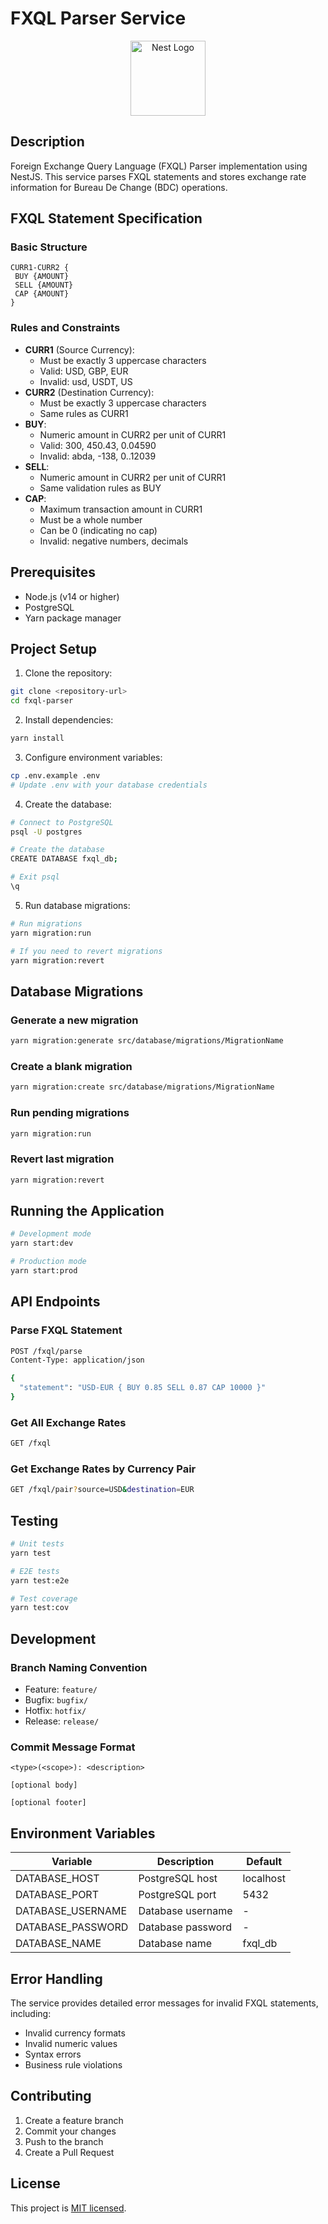 # FXQL Parser Service

<p align="center">
  <a href="http://nestjs.com/" target="blank"><img src="https://nestjs.com/img/logo-small.svg" width="120" alt="Nest Logo" /></a>
</p>

## Description

Foreign Exchange Query Language (FXQL) Parser implementation using NestJS. This service parses FXQL statements and stores exchange rate information for Bureau De Change (BDC) operations.

## FXQL Statement Specification

### Basic Structure
```
CURR1-CURR2 {
 BUY {AMOUNT}
 SELL {AMOUNT}
 CAP {AMOUNT}
}
```

### Rules and Constraints
- **CURR1** (Source Currency):
  - Must be exactly 3 uppercase characters
  - Valid: USD, GBP, EUR
  - Invalid: usd, USDT, US
- **CURR2** (Destination Currency):
  - Must be exactly 3 uppercase characters
  - Same rules as CURR1
- **BUY**:
  - Numeric amount in CURR2 per unit of CURR1
  - Valid: 300, 450.43, 0.04590
  - Invalid: abda, -138, 0..12039
- **SELL**:
  - Numeric amount in CURR2 per unit of CURR1
  - Same validation rules as BUY
- **CAP**:
  - Maximum transaction amount in CURR1
  - Must be a whole number
  - Can be 0 (indicating no cap)
  - Invalid: negative numbers, decimals

## Prerequisites

- Node.js (v14 or higher)
- PostgreSQL
- Yarn package manager

## Project Setup

1. Clone the repository:
```bash
git clone <repository-url>
cd fxql-parser
```

2. Install dependencies:
```bash
yarn install
```

3. Configure environment variables:
```bash
cp .env.example .env
# Update .env with your database credentials
```

4. Create the database:
```bash
# Connect to PostgreSQL
psql -U postgres

# Create the database
CREATE DATABASE fxql_db;

# Exit psql
\q
```

5. Run database migrations:
```bash
# Run migrations
yarn migration:run

# If you need to revert migrations
yarn migration:revert
```

## Database Migrations

### Generate a new migration
```bash
yarn migration:generate src/database/migrations/MigrationName
```

### Create a blank migration
```bash
yarn migration:create src/database/migrations/MigrationName
```

### Run pending migrations
```bash
yarn migration:run
```

### Revert last migration
```bash
yarn migration:revert
```

## Running the Application

```bash
# Development mode
yarn start:dev

# Production mode
yarn start:prod
```

## API Endpoints

### Parse FXQL Statement
```bash
POST /fxql/parse
Content-Type: application/json

{
  "statement": "USD-EUR { BUY 0.85 SELL 0.87 CAP 10000 }"
}
```

### Get All Exchange Rates
```bash
GET /fxql
```

### Get Exchange Rates by Currency Pair
```bash
GET /fxql/pair?source=USD&destination=EUR
```

## Testing

```bash
# Unit tests
yarn test

# E2E tests
yarn test:e2e

# Test coverage
yarn test:cov
```

## Development

### Branch Naming Convention
- Feature: `feature/`
- Bugfix: `bugfix/`
- Hotfix: `hotfix/`
- Release: `release/`

### Commit Message Format
```
<type>(<scope>): <description>

[optional body]

[optional footer]
```

## Environment Variables

| Variable | Description | Default |
|----------|-------------|---------|
| DATABASE_HOST | PostgreSQL host | localhost |
| DATABASE_PORT | PostgreSQL port | 5432 |
| DATABASE_USERNAME | Database username | - |
| DATABASE_PASSWORD | Database password | - |
| DATABASE_NAME | Database name | fxql_db |

## Error Handling

The service provides detailed error messages for invalid FXQL statements, including:
- Invalid currency formats
- Invalid numeric values
- Syntax errors
- Business rule violations

## Contributing

1. Create a feature branch
2. Commit your changes
3. Push to the branch
4. Create a Pull Request

## License

This project is [MIT licensed](LICENSE).
